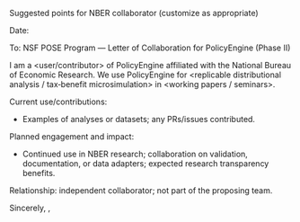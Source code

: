 Suggested points for NBER collaborator (customize as appropriate)

<Letterhead>
Date: <MM/DD/YYYY>

To: NSF POSE Program — Letter of Collaboration for PolicyEngine (Phase II)

I am a <user/contributor> of PolicyEngine affiliated with the National Bureau of Economic Research. We use PolicyEngine for <replicable distributional analysis / tax‑benefit microsimulation> in <working papers / seminars>.

Current use/contributions:
- Examples of analyses or datasets; any PRs/issues contributed.

Planned engagement and impact:
- Continued use in NBER research; collaboration on validation, documentation, or data adapters; expected research transparency benefits.

Relationship: independent collaborator; not part of the proposing team.

Sincerely,
<Name>, <Title>, NBER
<Contact>


